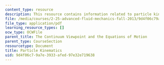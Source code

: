 ```yaml
---
content_type: resource
description: This resource contains information related to particle kinematics.
file: /media/courses/2-25-advanced-fluid-mechanics-fall-2013/9d4f06c79a7e3933afed97e32e719638_MIT2_25F13_Part_Kinemat.pdf
file_type: application/pdf
learning_resource_types: []
ocw_type: OCWFile
parent_title: The Continuum Viewpoint and the Equations of Motion
parent_type: CourseSection
resourcetype: Document
title: Particle Kinematics
uid: 9d4f06c7-9a7e-3933-afed-97e32e719638
---
```

